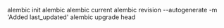 
alembic init alembic
alembic current
alembic revision --autogenerate -m 'Added last_updated'
alembic upgrade head